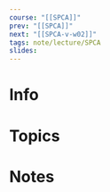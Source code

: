 ```yaml
---
course: "[[SPCA]]"
prev: "[[SPCA]]"
next: "[[SPCA-v-w02]]"
tags: note/lecture/SPCA
slides:
---
```



# Info


# Topics


# Notes